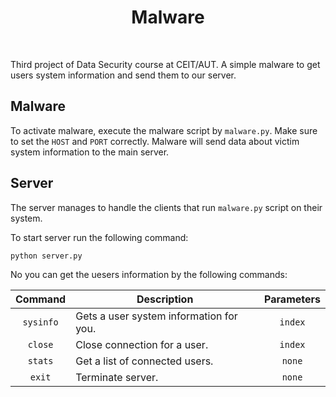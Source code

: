 <h1 align="center">
  Malware
</h1>

<br />

Third project of Data Security course at CEIT/AUT. A simple malware to get users system information and send them to our server.

## Malware

To activate malware, execute the malware script by ```malware.py```. Make sure to set the ```HOST``` and ```PORT``` correctly. Malware
will send data about victim system information to the main server.

## Server

The server manages to handle the clients that run ```malware.py``` script on their system.<br />

To start server run the following command:

```
python server.py
```

No you can get the uesers information by the following commands:

| Command       | Description                             | Parameters  |
| :-----------: | --------------------------------------- | :---------: |
| ```sysinfo``` | Gets a user system information for you. | ```index``` |
| ```close```   | Close connection for a user.            | ```index``` |
| ```stats```   | Get a list of connected users.          | ```none```  |
| ```exit```    | Terminate server.                       | ```none```  |
